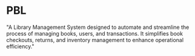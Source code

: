 # PBL
"A Library Management System designed to automate and streamline the process of managing books, users, and transactions. It simplifies book checkouts, returns, and inventory management to enhance operational efficiency."

